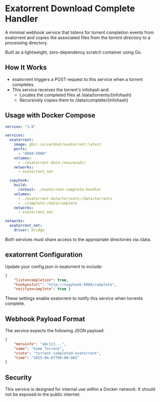 # Exatorrent Download Complete Handler

A minimal webhook service that listens for torrent completion events from exatorrent and copies the associated files from the torrent directory to a processing directory.

Built as a lightweight, zero-dependency scratch container using Go.

## How It Works

- exatorrent triggers a POST request to this service when a torrent completes.
- This service receives the torrent's infohash and:
  - Locates the completed files at /data/torrents/{infohash}
  - Recursively copies them to /data/complete/{infohash}

## Usage with Docker Compose

```yaml
version: "3.8"

services:
  exatorrent:
    image: ghcr.io/varbhat/exatorrent:latest
    ports:
      - "8088:5000"
    volumes:
      - ./exatorrent-data:/exa/exadir
    networks:
      - exatorrent_net

  copyhook:
    build:
      context: ./exatorrent-complete-handler
    volumes:
      - ./exatorrent-data/torrents:/data/torrents
      - ./complete:/data/complete
    networks:
      - exatorrent_net

networks:
  exatorrent_net:
    driver: bridge
```

Both services must share access to the appropriate directories via /data.

## exatorrent Configuration

Update your config.json in exatorrent to include:

```json 
{
    "listencompletion": true,
    "hookposturl": "http://copyhook:8080/complete",
    "notifyoncomplete": true }
```

These settings enable exatorrent to notify this service when torrents complete.

## Webhook Payload Format

The service expects the following JSON payload:

```json
{
    "metainfo": "abc123...",
    "name": "Some Torrent",
    "state": "torrent-completed-exatorrent",
    "time": "2025-04-07T00:00:00Z"
}
```

## Security

This service is designed for internal use within a Docker network. It should not be exposed to the public internet.
